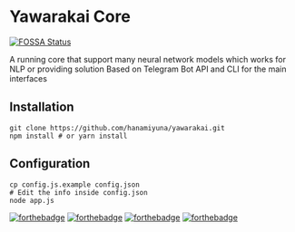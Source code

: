 # Yawarakai Core
[![FOSSA Status](https://app.fossa.io/api/projects/git%2Bgithub.com%2Fhanamiyuna%2Fyawarakai.svg?type=shield)](https://app.fossa.io/projects/git%2Bgithub.com%2Fhanamiyuna%2Fyawarakai?ref=badge_shield)

A running core that support many neural network models which works for NLP or providing solution
Based on Telegram Bot API and CLI for the main interfaces

## Installation
```
git clone https://github.com/hanamiyuna/yawarakai.git
npm install # or yarn install
```

## Configuration
```
cp config.js.example config.json
# Edit the info inside config.json
node app.js
```

[![forthebadge](https://forthebadge.com/images/badges/contains-cat-gifs.svg)](https://forthebadge.com)  [![forthebadge](https://forthebadge.com/images/badges/built-with-love.svg)](https://forthebadge.com)  [![forthebadge](https://forthebadge.com/images/badges/made-with-javascript.svg)](https://forthebadge.com)  [![forthebadge](https://forthebadge.com/images/badges/just-plain-nasty.svg)](https://forthebadge.com)
